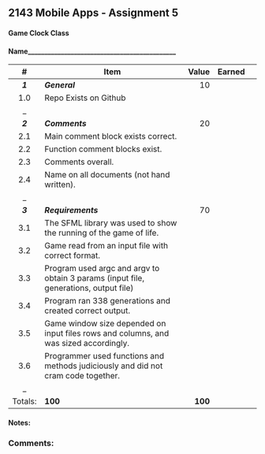 ## 2143 Mobile Apps - Assignment 5 
#### Game Clock Class
  

#### Name_____________________________________________  
  

| # | Item | Value | Earned |  |  
|:-------:|-----------------------------------------------|--------:|-------:|:-----:|  
|  ***1***  |  ***General***  | 10 |  |  |  
| 1.0 | Repo Exists on Github |  |  |  |  
| _ |  |  |  |  |  
|  ***2***  |  ***Comments***  | 20 |  |  |  
| 2.1 | Main comment block exists correct. |  |  |  |  
| 2.2 | Function comment blocks exist. |  |  |  |  
| 2.3 | Comments overall. |  |  |  |  
| 2.4 | Name on all documents (not hand written). |  |  |  |  
| _ |  |  |  |  |  
|  ***3***  |  ***Requirements***  | 70 |  |  |  
| 3.1 |The SFML library was used to show the running of the game of life.|  |  |  |  
| 3.2 |Game read from an input file with correct format.|  |  |  |  
| 3.3 |Program used argc and argv to obtain 3 params (input file, generations, output file)|  |  |  |  
| 3.4 |Program ran 338 generations and created correct output. |  |  |  | 
| 3.5 |Game window size depended on input files rows and columns, and was sized accordingly. |  |  |  | 
| 3.6 |Programmer used functions and methods judiciously and did not cram code together.   |  |  |  |
| _ |  |  |  |  |  
| Totals: |  **100**  |  **100**  |  |  |  
  
    
#### Notes:

  

### Comments:  
  

```  
  
    
  
  
  
  
  
  
  
  
  
  
  
  
  
  
```  
  
    
  
